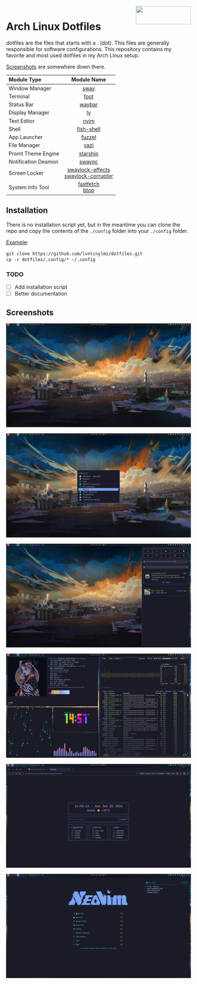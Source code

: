<img width=150 height=50 align=right src="https://archlinux.org/static/logos/archlinux-logo-light-1200dpi.7ccd81fd52dc.png">

# Arch Linux Dotfiles

dotfiles are the files that starts with a . (dot). This files are generally responsible for software configurations. This repository contains my favorite and most used dotfiles in my Arch Linux setup.

[Screenshots](#screenshots) are somewhere down there.

| **Module Type**     |                                                                **Module Name**                                                                 |
| :------------------ | :--------------------------------------------------------------------------------------------------------------------------------------------: |
| Window Manager      |                                                     [sway](https://github.com/swaywm/sway)                                                     |
| Terminal            |                                                     [foot](https://codeberg.org/dnkl/foot)                                                     |
| Status Bar          |                                                  [waybar](https://github.com/Alexays/Waybar)                                                   |
| Display Manager     |                                                     [ly](https://github.com/fairyglade/ly)                                                     |
| Text Editor         |                                                    [nvim](https://github.com/neovim/neovim)                                                    |
| Shell               |                                             [fish-shell](https://github.com/fish-shell/fish-shell)                                             |
| App Launcher        |                                                   [fuzzel](https://codeberg.org/dnkl/fuzzel)                                                   |
| File Manager        |                                                     [yazi](https://github.com/sxyazi/yazi)                                                     |
| Promt Theme Engine  |                                                [starship](https://github.com/starship/starship)                                                |
| Notification Deamon |                                         [swaync](https://github.com/ErikReider/SwayNotificationCenter)                                         |
| Screen Locker       | [swaylock-effects](https://github.com/mortie/swaylock-effects) </br> [swaylock-corrupter](https://github.com/aur-packaging/swaylock-corrupter) |
| System Info Tool    |                   [fastfetch](https://github.com/fastfetch-cli/fastfetch) </br> [btop](https://github.com/aristocratos/btop)                   |

## Installation

There is no installation script yet, but in the meantime you can clone the repo and copy the contents of the `./config` folder into your `./config` folder.

<u>Example</u>:

```
git clone https://github.com/lvntcnylmz/dotfiles.git
cp -r dotfiles/.config/* ~/.config
```

### TODO

- [ ] Add installation script
- [ ] Better documentation

## Screenshots

![](screenshots/sway0.png)

![](screenshots/sway1.png)

![](screenshots/sway2.png)

![](screenshots/sway3.png)

![](screenshots/sway4.png)

![](screenshots/sway-nvim.png)
